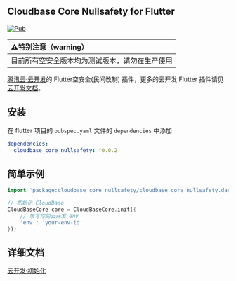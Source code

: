 ## Cloudbase Core Nullsafety for Flutter

[![Pub](https://img.shields.io/pub/v/cloudbase_core_nullsafety)]()

| :warning:特别注意（warning）                   |
| :--------------------------------------------- |
| 目前所有空安全版本均为测试版本，请勿在生产使用 |

[腾讯云·云开发](https://www.cloudbase.net/)的 Flutter空安全(民间改制) 插件，更多的云开发 Flutter 插件请见[云开发文档](https://docs.cloudbase.net/api-reference/flutter/install.html)。

## 安装

在 flutter 项目的 `pubspec.yaml` 文件的 `dependencies` 中添加

```yaml
dependencies:
  cloudbase_core_nullsafety: ^0.0.2
```

## 简单示例

```dart
import 'package:cloudbase_core_nullsafety/cloudbase_core_nullsafety.dart';

// 初始化 CloudBase
CloudBaseCore core = CloudBaseCore.init({
    // 填写你的云开发 env
    'env': 'your-env-id'
});
```

## 详细文档

[云开发·初始化](https://docs.cloudbase.net/api-reference/flutter/initialization.html)
